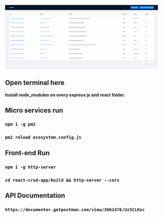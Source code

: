 <img width="800" src="https://raw.githubusercontent.com/ajoykarmakar/nodejs-microservice-crud-mongodb-csv-export/main/website.PNG" alt=""/>

## Open terminal here

#### Install node_modules on every express js and react folder.

## Micro services run

### `npm i -g pm2`

### `pm2 reload ecosystem.config.js `

## Front-end Run

### `npm i -g http-server`

### `cd react-crud-app/build && http-server --cors`

## API Documentation 

### `https://documenter.getpostman.com/view/3662476/Uz5CLHzc`

